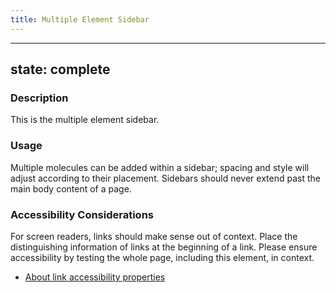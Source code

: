 ```yaml
---
title: Multiple Element Sidebar
---
```


---
state: complete
---

### Description
This is the multiple element sidebar.

### Usage
Multiple molecules can be added within a sidebar; spacing and style will adjust according to their placement. Sidebars should never extend past the main body content of a page.

### Accessibility Considerations
For screen readers, links should make sense out of context. Place the distinguishing information of links at the beginning of a link. Please ensure accessibility by testing the whole page, including this element, in context.

* <a href="http://webaim.org/techniques/hypertext/">About link accessibility properties</a>

<!-- ### SEO Considerations
This section is left intentionally blank and is for future consideration. -->
